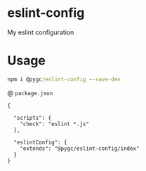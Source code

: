 # eslint-config

My eslint configuration

# Usage

```cmd
npm i @pygc/eslint-config --save-dev
```

@ `package.json`

```json5
{

  "scripts": {
    "check": "eslint *.js"
  },

  "eslintConfig": {
    "extends": "@pygc/eslint-config/index"
  }
}
```